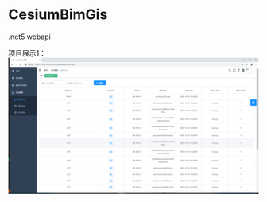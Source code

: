 # CesiumBimGis
.net5 webapi 

项目展示1：
![image](https://github.com/linbossgebest/CesiumBimGis/blob/main/programpictures/show1.png)
